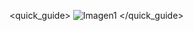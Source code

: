 <quick_guide>
![Imagen1](http://static.energysistem.com/images/manuals/42776/5903243121154.jpg)
</quick_guide>
